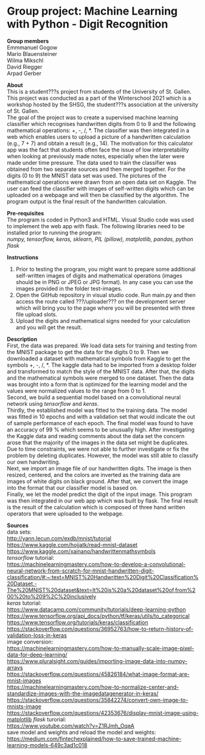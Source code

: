 # **Group project: Machine Learning with Python - Digit Recognition**

**Group members** <br/>
Emmmanuel Gogow <br/>
Mario Blauensteiner <br/>
Wilma Mikschl <br/>
David Riegger <br/>
Arpad Gerber <br/>


**About** <br/>
This is a student???s project from students of the University of St. Gallen. This project was conducted as a part of the Winterschool 2021 which is a workshop hosted by the SHSG, the student???s association at the university of St. Gallen. <br/>
The goal of the project was to create a supervised machine learning classifier which recognises handwritten digits from 0 to 9 and the following mathematical operations: +, -, /, *. The classifier was then integrated in a web which enables users to upload a picture of a handwritten calculation (e.g., 7 + 7) and obtain a result (e.g., 14). The motivation for this calculator app was the fact that students often face the issue of low interpretability when looking at previously made notes, especially when the later were made under time pressure. 
The data used to train the classifier was obtained from two separate sources and then merged together. For the digits (0 to 9) the MNIST data set was used. The pictures of the mathematical operations were drawn from an open data set on Kaggle. The user can feed the classifier with images of self-written digits which can be uploaded on a webpage and will then be classified by the algorithm. The program output is the final result of the handwritten calculation.



**Pre-requisites** <br/>
The program is coded in Python3 and HTML. Visual Studio code was used to implement the web app with flask. The following libraries need to be installed prior to running the program: <br/>
*numpy, tensorflow, keras, sklearn, PIL (pillow), matplotlib, pandas, python flask*


**Instructions** <br/>
1. Prior to testing the program, you might want to prepare some additional self-written images of digits and mathematical operations (images should be in PNG or JPEG or JPG format). In any case you can use the images provided in the folder test-images.
2. Open the GitHub repository in visual studio code. Run main.py and then access the route called ???/uploader??? on the development server which will bring you to the page where you will be presented with three file upload slots. 
3. Upload the digits and mathematical signs needed for your calculation and you will get the result.


**Description** <br/>
First, the data was prepared. We load data sets for training and testing from the MNIST package to get the data for the digits 0 to 9. Then we downloaded a dataset with mathematical symbols from Kaggle to get the symbols +, -, /, *. The kaggle data had to be imported from a desktop folder and transformed to match the style of the MNIST data. After that, the digits and the mathematical symbols were merged to one dataset. Then the data was brought into a form that is optimized for the learning model and the values were normalized values to the range from 0 to 1. <br/>
Second, we build a sequential model based on a convolutional neural network using *tensorflow* and *keras*. <br/>
Thirdly, the established model was fitted to the training data. The model was fitted in 10 epochs and with a validation set that would indicate the out of sample performance of each epoch. The final model was found to have an accuracy of 99 % which seems to be unusually high. After investigating the Kaggle data and reading comments about the data set the concern arose that the majority of the images in the data set might be duplicates. Due to time constraints, we were not able to further investigate or fix the problem by deleting duplicates. However, the model was still able to classify our own handwriting. <br/>
Next, we import an image file of our handwritten digits. The image is then resized, centered, and the colors are inverted as the training data are images of white digits on black ground. After that, we convert the image into the format that our classifier model is based on. <br/>
Finally, we let the model predict the digit of the input image. This program was then integrated in our web app which was built by flask. The final result is the result of the calculation which is composed of three hand written operators that were uploaded to the webpage. 

**Sources** <br/>
data sets: <br/>
http://yann.lecun.com/exdb/mnist/tutorial <br/>
https://www.kaggle.com/hojjatk/read-mnist-dataset<br/>
https://www.kaggle.com/xainano/handwrittenmathsymbols<br/>
*tensorflow* tutorial: <br/>
https://machinelearningmastery.com/how-to-develop-a-convolutional-neural-network-from-scratch-for-mnist-handwritten-digit-classification/#:~:text=MNIST%20Handwritten%20Digit%20Classification%20Dataset,-The%20MNIST%20dataset&text=It%20is%20a%20dataset%20of,from%200%20to%209%2C%20inclusively <br/>
*keras* tutorial: <br/>
https://www.datacamp.com/community/tutorials/deep-learning-python <br/>
https://www.tensorflow.org/api_docs/python/tf/keras/utils/to_categorical<br/>
https://www.tensorflow.org/tutorials/keras/classification<br/>
https://stackoverflow.com/questions/36952763/how-to-return-history-of-validation-loss-in-keras <br/>
image conversion: <br/>
https://machinelearningmastery.com/how-to-manually-scale-image-pixel-data-for-deep-learning/ <br/>
https://www.pluralsight.com/guides/importing-image-data-into-numpy-arrays<br/>
https://stackoverflow.com/questions/45826184/what-image-format-are-mnist-images<br/>
https://machinelearningmastery.com/how-to-normalize-center-and-standardize-images-with-the-imagedatagenerator-in-keras/<br/>
https://stackoverflow.com/questions/35842274/convert-own-image-to-mnists-image<br/>
https://stackoverflow.com/questions/42353676/display-mnist-image-using-matplotlib
*flask* turorial: <br/>
https://www.youtube.com/watch?v=Z1RJmh_OqeA
<br/>
save model and weights and reload the model and weights: </br>
https://medium.com/fintechexplained/how-to-save-trained-machine-learning-models-649c3ad1c018</br>
